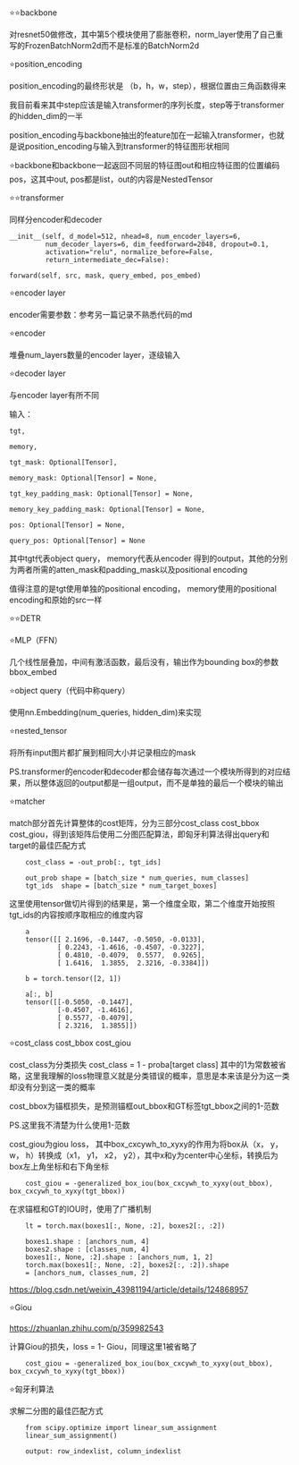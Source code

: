 ⭐⭐backbone

对resnet50做修改，其中第5个模块使用了膨胀卷积，norm_layer使用了自己重写的FrozenBatchNorm2d而不是标准的BatchNorm2d

⭐position_encoding

position_encoding的最终形状是 （b，h，w，step），根据位置由三角函数得来

我目前看来其中step应该是输入transformer的序列长度，step等于transformer的hidden_dim的一半

position_encoding与backbone抽出的feature加在一起输入transformer，也就是说position_encoding与输入到transformer的特征图形状相同

⭐backbone和backbone一起返回不同层的特征图out和相应特征图的位置编码pos，这其中out, pos都是list，out的内容是NestedTensor

⭐⭐transformer

同样分encoder和decoder

    __init__(self, d_model=512, nhead=8, num_encoder_layers=6,
             num_decoder_layers=6, dim_feedforward=2048, dropout=0.1,
             activation="relu", normalize_before=False,
             return_intermediate_dec=False):

    forward(self, src, mask, query_embed, pos_embed)

⭐encoder layer

encoder需要参数：参考另一篇记录不熟悉代码的md

⭐encoder

堆叠num_layers数量的encoder layer，逐级输入

⭐decoder layer

与encoder layer有所不同

输入：

    tgt, 

    memory,

    tgt_mask: Optional[Tensor],

    memory_mask: Optional[Tensor] = None,

    tgt_key_padding_mask: Optional[Tensor] = None,

    memory_key_padding_mask: Optional[Tensor] = None,

    pos: Optional[Tensor] = None,

    query_pos: Optional[Tensor] = None

其中tgt代表object query， memory代表从encoder 得到的output，其他的分别为两者所需的atten_mask和padding_mask以及positional encoding

值得注意的是tgt使用单独的positional encoding， memory使用的positional encoding和原始的src一样
                
⭐⭐DETR

⭐MLP（FFN）

几个线性层叠加，中间有激活函数，最后没有，输出作为bounding box的参数bbox_embed

⭐object query（代码中称query）

使用nn.Embedding(num_queries, hidden_dim)来实现

⭐nested_tensor

将所有input图片都扩展到相同大小并记录相应的mask

PS.transformer的encoder和decoder都会储存每次通过一个模块所得到的对应结果，所以整体返回的output都是一组output，而不是单独的最后一个模块的输出

⭐matcher

match部分首先计算整体的cost矩阵，分为三部分cost_class  cost_bbox  cost_giou，得到该矩阵后使用二分图匹配算法，即匈牙利算法得出query和target的最佳匹配方式

        cost_class = -out_prob[:, tgt_ids]

        out_prob shape = [batch_size * num_queries, num_classes]
        tgt_ids  shape = [batch_size * num_target_boxes]

这里使用tensor做切片得到的结果是，第一个维度全取，第二个维度开始按照tgt_ids的内容按顺序取相应的维度内容

        a
        tensor([[ 2.1696, -0.1447, -0.5050, -0.0133],
                [ 0.2243, -1.4616, -0.4507, -0.3227],
                [ 0.4810, -0.4079,  0.5577,  0.9265],
                [ 1.6416,  1.3855,  2.3216, -0.3384]])

        b = torch.tensor([2, 1])

        a[:, b]
        tensor([[-0.5050, -0.1447],
                [-0.4507, -1.4616],
                [ 0.5577, -0.4079],
                [ 2.3216,  1.3855]])
                
⭐cost_class  cost_bbox  cost_giou

cost_class为分类损失 cost_class = 1 - proba[target class] 其中的1为常数被省略，这里我理解的loss物理意义就是分类错误的概率，意思是本来该是分为这一类却没有分到这一类的概率

cost_bbox为锚框损失，是预测锚框out_bbox和GT标签tgt_bbox之间的1-范数

PS.这里我不清楚为什么使用1-范数

cost_giou为giou loss， 其中box_cxcywh_to_xyxy的作用为将box从（x， y， w， h）转换成（x1， y1， x2， y2），其中x和y为center中心坐标，转换后为box左上角坐标和右下角坐标

        cost_giou = -generalized_box_iou(box_cxcywh_to_xyxy(out_bbox), box_cxcywh_to_xyxy(tgt_bbox))

在求锚框和GT的IOU时，使用了广播机制

        lt = torch.max(boxes1[:, None, :2], boxes2[:, :2])
        
        boxes1.shape : [anchors_num, 4]
        boxes2.shape : [classes_num, 4]
        boxes1[:, None, :2].shape : [anchors_num, 1, 2]
        torch.max(boxes1[:, None, :2], boxes2[:, :2]).shape 
        = [anchors_num, classes_num, 2]

https://blog.csdn.net/weixin_43981194/article/details/124868957

⭐Giou

https://zhuanlan.zhihu.com/p/359982543

计算Giou的损失，loss = 1- Giou，同理这里1被省略了

        cost_giou = -generalized_box_iou(box_cxcywh_to_xyxy(out_bbox), box_cxcywh_to_xyxy(tgt_bbox))
        
⭐匈牙利算法

求解二分图的最佳匹配方式

        from scipy.optimize import linear_sum_assignment
        linear_sum_assignment()
        
        output: row_indexlist, column_indexlist
        
